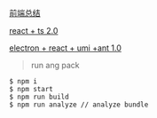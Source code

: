 
[前端总结](https://github.com/qld-cf/FrontThink)

[react + ts 2.0](https://github.com/qld-cf/react-ts2)

[electron + react + umi +ant 1.0](https://github.com/qld-cf/electron-react-tpl)


> run ang pack

```
$ npm i
$ npm start
$ npm run build
$ npm run analyze // analyze bundle
```

